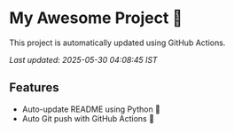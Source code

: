 # My Awesome Project 🚀

This project is automatically updated using GitHub Actions.

_Last updated: 2025-05-30 04:08:45 IST_

## Features
- Auto-update README using Python 🐍
- Auto Git push with GitHub Actions 🤖

